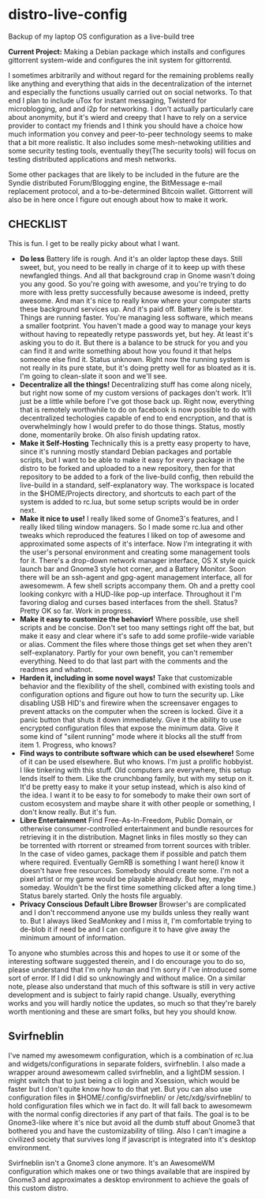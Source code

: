 # distro-live-config
Backup of my laptop OS configuration as a live-build tree  

**Current Project:** Making a Debian package which installs and configures
gittorrent system-wide and configures the init system for gittorrentd.

I sometimes arbitrarily and without regard for the remaining problems really
like anything and everything that aids in the decentralization of the internet
and especially the functions usually carried out on social networks. To that end
I plan to include uTox for instant messaging, Twisterd for microblogging, and
and i2p for networking. I don't actually particularly care about anonymity, but
it's wierd and creepy that I have to rely on a service provider to contact my
friends and I think you should have a choice how much information you convey and
peer-to-peer technology seems to make that a bit more realistic. It also
includes some mesh-netwoking utilities and some security testing tools, 
eventually they(The security tools) will focus on testing distributed 
applications and mesh networks.  

Some other packages that are likely to be included in the future are the Syndie
distributed Forum/Blogging engine, the BitMessage e-mail replacement protocol,
and a to-be-determined Bitcoin wallet. Gittorrent will also be in here once
I figure out enough about how to make it work.  

CHECKLIST
---------
This is fun. I get to be really picky about what I want.  

   * **Do less** Battery life is rough. And it's an older laptop these days. Still sweet, but, you need to be really in charge of it to keep up with these newfangled things. And all that background crap in Gnome wasn't doing you any good. So you're going with awesome, and you're trying to do more with less pretty successfully because awesome is indeed, pretty awesome. And man it's nice to really know where your computer starts these background services up. And it's paid off. Battery life is better. Things are running faster. You're managing less software, which means a smaller footprint. You haven't made a good way to manage your keys without having to repeatedly retype passwords yet, but hey. At least it's asking you to do it. But there is a balance to be struck for you and you can find it and write something about how you found it that helps someone else find it. Status unknown. Right now the running system is not really in its pure state, but it's doing pretty well for as bloated as it is. I'm going to clean-slate it soon and we'll see.
   * **Decentralize all the things!** Decentralizing stuff has come along nicely, but right now some of my custom versions of packages don't work. It'll just be a little while before I've got those back up. Right now, everything that is remotely worthwhile to do on facebook is now possible to do with decentralized techologies capable of end to end encryption, and that is overwhelmingly how I would prefer to do those things. Status, mostly done, momentarily broke. Oh also finish updating ratox.
   * **Make it Self-Hosting** Technically this is a pretty easy property to have, since it's running mostly standard Debian packages and portable scripts, but I want to be able to make it easy for every package in the distro to be forked and uploaded to a new repository, then for that repository to be added to a fork of the live-build config, then rebuild the live-build in a standard, self-explanatory way. The workspace is located in the $HOME/Projects directory, and shortcuts to each part of the system is added to rc.lua, but some setup scripts would be in order next.
   * **Make it nice to use!** I really liked some of Gnome3's features, and I really liked tiling window managers. So I made some rc.lua and other tweaks which reproduced the features I liked on top of awesome and approximated some aspects of it's interface. Now I'm integrating it with the user's personal environment and creating some management tools for it. There's a drop-down network manager interface, OS X style quick launch bar and Gnome3 style hot corner, and a Battery Monitor. Soon there will be an ssh-agent and gpg-agent management interface, all for awesomewm. A few shell scripts accompany them. Oh and a pretty cool looking conkyrc with a HUD-like pop-up interface. Throughout it I'm favoring dialog and curses based interfaces from the shell. Status? Pretty OK so far. Work in progress.
   * **Make it easy to customize the behavior!** Where possible, use shell scripts and be concise. Don't set too many settings right off the bat, but make it easy and clear where it's safe to add some profile-wide variable or alias. Comment the files where those things get set when they aren't self-explanatory. Partly for your own benefit, you can't remember everything. Need to do that last part with the comments and the readmes and whatnot.
   * **Harden it, including in some novel ways!** Take that customizable behavior and the flexibility of the shell, combined with existing tools and configuration options and figure out how to turn the security up. Like disabling USB HID's and firewire when the screensaver engages to prevent attacks on the computer when the screen is locked. Give it a panic button that shuts it down immediately. Give it the ability to use encrypted configuration files that expose the minimum data. Give it some kind of "silent running" mode where it blocks all the stuff from item 1. Progress, who knows?
   * **Find ways to contribute software which can be used elsewhere!** Some of it can be used elsewhere. But who knows. I'm just a prolific hobbyist. I like tinkering with this stuff. Old computers are everywhere, this setup lends itself to them. Like the crunchbang family, but with my setup on it. It'd be pretty easy to make it your setup instead, which is also kind of the idea. I want it to be easy to for somebody to make their own sort of custom ecosystem and maybe share it with other people or something, I don't know really. But it's fun.
   * **Libre Entertainment** Find Free-As-In-Freedom, Public Domain, or otherwise consumer-controlled entertainment and bundle resources for retrieving it in the distribution. Magnet links in files mostly so they can be torrented with rtorrent or streamed from torrent sources with tribler. In the case of video games, package them if possible and patch them where required. Eventually GemRB is something I want here(I know it doesn't have free resources. Somebody should create some. I'm not a pixel artist or my game would be playable already. But hey, maybe someday. Wouldn't be the first time something clicked after a long time.) Status barely started. Only the hosts file arguably.
   * **Privacy Conscious Default Libre Browser** Browser's are complicated and I don't reccommend anyone use my builds unless they really want to. But I always liked SeaMonkey and I miss it, I'm comfortable trying to de-blob it if need be and I can configure it to have give away the minimum amount of information.

To anyone who stumbles across this and hopes to use it or some of the
interesting software suggested therein, and I do encourage you to do so, please
understand that I'm only human and I'm sorry if I've introduced some sort of 
error. If I did I did so unknowingly and without malice. On a similar note, 
please also understand that much of this software is still in very active 
development and is subject to fairly rapid change. Usually, everything works and
you will hardly notice the updates, so much so that they're barely worth 
mentioning and these are smart folks, but hey you should know.

Svirfneblin
-----------

I've named my awesomewm configuration, which is a combination of rc.lua and
widgets/configurations in separate folders, svirfneblin. I also made a wrapper
around awesomewm called svirfneblin, and a lightDM session. I might switch that
to just being a cli login and Xsession, which would be faster but I don't quite
know how to do that yet. But you can also use configuration files in 
$HOME/.config/svirfneblin/ or /etc/xdg/svirfneblin/ to hold configuration files
which we in fact do. It will fall back to awesomewm with the normal config
directories if any part of that fails. The goal is to be Gnome3-like where it's
nice but avoid all the dumb stuff about Gnome3 that bothered you and have the
customizability of tiling. Also I can't imagine a civilized society that 
survives long if javascript is integrated into it's desktop environment.

Svirfneblin isn't a Gnome3 clone anymore. It's an AwesomeWM configuration which
makes one or two things available that are inspired by Gnome3 and approximates
a desktop environment to achieve the goals of this custom distro.
